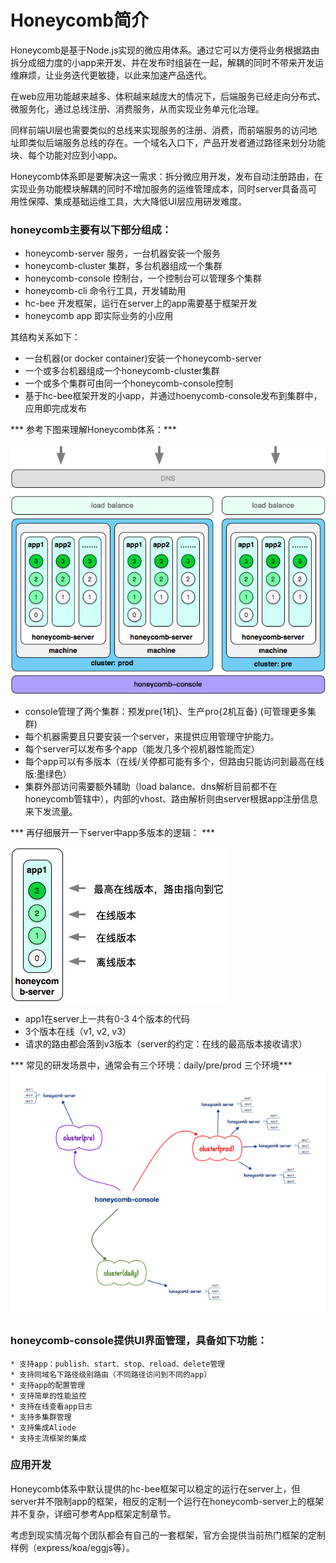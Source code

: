 # Honeycomb简介

Honeycomb是基于Node.js实现的微应用体系。通过它可以方便将业务根据路由拆分成细力度的小app来开发、并在发布时组装在一起，解耦的同时不带来开发运维麻烦，让业务迭代更敏捷，以此来加速产品迭代。

在web应用功能越来越多、体积越来越庞大的情况下，后端服务已经走向分布式、微服务化，通过总线注册、消费服务，从而实现业务单元化治理。

同样前端UI层也需要类似的总线来实现服务的注册、消费，而前端服务的访问地址即类似后端服务总线的存在。一个域名入口下，产品开发者通过路径来划分功能块、每个功能对应到小app。

Honeycomb体系即是要解决这一需求：拆分微应用开发，发布自动注册路由，在实现业务功能模块解耦的同时不增加服务的运维管理成本，同时server具备高可用性保障、集成基础运维工具，大大降低UI层应用研发难度。

### honeycomb主要有以下部分组成： 

* honeycomb-server 服务，一台机器安装一个服务
* honeycomb-cluster 集群，多台机器组成一个集群
* honeycomb-console 控制台，一个控制台可以管理多个集群
* honeycomb-cli 命令行工具，开发辅助用
* hc-bee 开发框架，运行在server上的app需要基于框架开发
* honeycomb app 即实际业务的小应用

其结构关系如下：

* 一台机器(or docker container)安装一个honeycomb-server
* 一个或多台机器组成一个honeycomb-cluster集群
* 一个或多个集群可由同一个honeycomb-console控制
* 基于hc-bee框架开发的小app，并通过hoenycomb-console发布到集群中，应用即完成发布

*** 参考下图来理解Honeycomb体系：***

![honeycomb-server-arch](res_/1519838809826_1.png)

* console管理了两个集群：预发pre{1机}、生产pro{2机互备} (可管理更多集群)
* 每个机器需要且只要安装一个server，来提供应用管理守护能力。
* 每个server可以发布多个app（能发几多个视机器性能而定）
* 每个app可以有多版本（在线/关停都可能有多个，但路由只能访问到最高在线版:墨绿色）
* 集群外部访问需要额外辅助（load balance、dns解析目前都不在honeycomb管辖中），内部的vhost、路由解析则由server根据app注册信息来下发流量。

*** 再仔细展开一下server中app多版本的逻辑： ***

![honeycomb-server-app-detail](res_/1519839720954_1.png)

* app1在server上一共有0-3 4个版本的代码
* 3个版本在线（v1, v2, v3）
* 请求的路由都会落到v3版本（server的约定：在线的最高版本接收请求）


*** 常见的研发场景中，通常会有三个环境：daily/pre/prod 三个环境*** 
![honeycomb-dev](res_/1514204566805_1.png)


### honeycomb-console提供UI界面管理，具备如下功能：

	* 支持app：publish、start、stop、reload、delete管理
	* 支持同域名下路径级别路由（不同路径访问到不同的app）
	* 支持app的配置管理
	* 支持简单的性能监控
	* 支持在线查看app日志
	* 支持多集群管理
	* 支持集成Aliode
	* 支持主流框架的集成

### 应用开发

Honeycomb体系中默认提供的hc-bee框架可以稳定的运行在server上，但server并不限制app的框架，相反的定制一个运行在honeycomb-server上的框架并不复杂，详细可参考App框架定制章节。

考虑到现实情况每个团队都会有自己的一套框架，官方会提供当前热门框架的定制样例（express/koa/eggjs等）。
